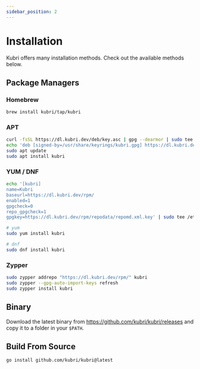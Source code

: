 ```yaml
---
sidebar_position: 2
---
```


# Installation

Kubri offers many installation methods. Check out the available methods below.

## Package Managers

### Homebrew

```sh
brew install kubri/tap/kubri
```

### APT

```sh
curl -fsSL https://dl.kubri.dev/deb/key.asc | gpg --dearmor | sudo tee /usr/share/keyrings/kubri.gpg
echo 'deb [signed-by=/usr/share/keyrings/kubri.gpg] https://dl.kubri.dev/deb/ /' | sudo tee /etc/apt/sources.list.d/kubri.list
sudo apt update
sudo apt install kubri
```

### YUM / DNF

```sh
echo '[kubri]
name=Kubri
baseurl=https://dl.kubri.dev/rpm/
enabled=1
gpgcheck=0
repo_gpgcheck=1
gpgkey=https://dl.kubri.dev/rpm/repodata/repomd.xml.key' | sudo tee /etc/yum.repos.d/kubri.repo

# yum
sudo yum install kubri

# dnf
sudo dnf install kubri
```

### Zypper

```sh
sudo zypper addrepo "https://dl.kubri.dev/rpm/" kubri
sudo zypper --gpg-auto-import-keys refresh
sudo zypper install kubri
```

## Binary

Download the latest binary from https://github.com/kubri/kubri/releases and copy it to a folder in
your `$PATH`.

## Build From Source

```sh
go install github.com/kubri/kubri@latest
```
